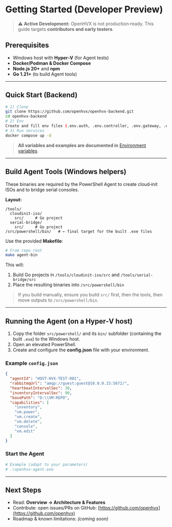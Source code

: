 # Getting Started (Developer Preview)

> ⚠️ **Active Development:** OpenHVX is not production‑ready. This guide targets **contributors and early testers**.

## Prerequisites

- Windows host with **Hyper‑V** (for Agent tests)
- **Docker/Podman & Docker Compose**
- **Node.js 20+** and **npm**
- **Go 1.21+** (to build Agent tools)

---

## Quick Start (Backend)

```bash
# 1) Clone
git clone https://github.com/openhvx/openhvx-backend.git
cd openhvx-backend
# 2) Env
Create and fill env files (.env.auth, .env.controller, .env.gateway, .env.ws)
# 3) Run services
docker compose up -d

```

> **All variables and examples are documented in** [Environment variables](https://openhvx.org/docs/environment-variables.html).

---

## Build Agent Tools (Windows helpers)

These binaries are required by the PowerShell Agent to create cloud‑init ISOs and to bridge serial consoles.

**Layout:**

```
/tools/
  cloudinit-iso/
    src/     # Go project
  serial-bridge/
    src/     # Go project
/src/powershell/bin/   # ← final target for the built .exe files
```

Use the provided **Makefile**:

```bash
# From repo root
make agent-bin
```

This will:

1. Build Go projects in `/tools/cloudinit-iso/src` and `/tools/serial-bridge/src`
2. Place the resulting binaries into `/src/powershell/bin`

> If you build manually, ensure you build `src/` first, then the tools, then move outputs to `/src/powershell/bin`.

---

## Running the Agent (on a Hyper‑V host)

1. Copy the folder `src/powershell/` and its `bin/` subfolder (containing the built `.exe`) to the Windows host.
2. Open an elevated PowerShell.
3. Create and configure the **config.json** file with your environment.

### Example `config.json`

```json
{
  "agentId": "HOST-HVX-TEST-001",
  "rabbitmqUrl": "amqp://guest:guest@10.0.0.15:5672/",
  "heartbeatIntervalSec": 30,
  "inventoryIntervalSec": 90,
  "basePath": "D:\\VM-REPO",
  "capabilities": [
    "inventory",
    "vm.power",
    "vm.create",
    "vm.delete",
    "console",
    "vm.edit"
  ]
}
```

### Start the Agent

```powershell
# Example (adapt to your parameters)
# .\openhvx-agent.exe
```

---

## Next Steps

- Read: **Overview → Architecture & Features**
- Contribute: open issues/PRs on GitHub: [https://github.com/openhvx](https://github.com/openhvx)
- Roadmap & known limitations: _(coming soon)_
